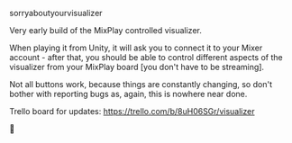 sorryaboutyourvisualizer

Very early build of the MixPlay controlled visualizer.

When playing it from Unity, it will ask you to connect it to your Mixer account - after that, you should be able to control different aspects of the visualizer from your MixPlay board [you don't have to be streaming].

Not all buttons work, because things are constantly changing, so don't bother with reporting bugs as, again, this is nowhere near done.

Trello board for updates:
https://trello.com/b/8uH06SGr/visualizer

💜
